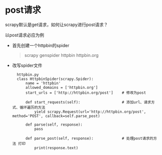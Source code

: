 # post请求

scrapy默认是get请求，如何让scrapy进行post请求？

以post请求必应为例

- 首先创建一个httpbin的spider
  >scrapy genspider httpbin httpbin.org
- 改写spider文件

        httpbin.py
        class HttpbinSpider(scrapy.Spider):
            name = 'httpbin'
            allowed_domains = ['httpbin.org']
            start_urls = ['http://httpbin.org/post']    # 修改为post
        
            def start_requests(self):                   # 添加url、请求方式、循环遍历的方法
                yield scrapy.Request(url='http://httpbin.org/post', method='POST', callback=self.parse_post)
        
            def parse(self, response):
                pass
        
            def parse_post(self, response):             # 处理post请求的方法 打印      
                print(response.text)